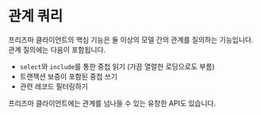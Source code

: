 # 관계 쿼리

프리즈마 클라이언트의 핵심 기능은 둘 이상의 모델 간의 관계를 질의하는 기능입니다. 관계 질의에는 다음이 포함됩니다.

- `select`와 `include`를 통한 중첩 읽기 (가끔 열렬한 로딩으로도 부름)
- 트랜잭션 보증이 포함된 중첩 쓰기
- 관련 레코드 필터링하기

프리즈마 클라이언트에는 관계를 넘나들 수 있는 유창한 API도 있습니다.